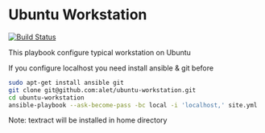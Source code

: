 # Ubuntu Workstation

[![Build Status](https://travis-ci.org/alet/ubuntu-workstation.svg?branch=master)](https://travis-ci.org/alet/ubuntu-workstation)

This playbook configure typical workstation on Ubuntu

If you configure localhost you need install ansible & git before

```sh
sudo apt-get install ansible git
git clone git@github.com:alet/ubuntu-workstation.git
cd ubuntu-workstation
ansible-playbook --ask-become-pass -bc local -i 'localhost,' site.yml
```
Note: textract will be installed in home directory
